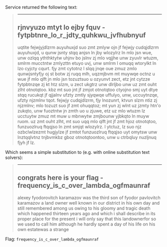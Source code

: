 Service returned the following text:

> -------------------------------------------------------------------------------
> rjnvyuzo mtyt lo ejby fquv - fytpbtnre_lo_r_jdty_quhkwu_jvfhubnyuf
> -------------------------------------------------------------------------------
> uqtite fejwjyjdlzrm auyuhuxjd suo zmt zmlyw ojn jf fejwjy cudqjdlzrm auyuhuxjd, u qunw jsnty stqq anjsn ln jby wlozylrz ln mlo jsn wue, unw ozlqq yththktytw uhjnv bo jslnv zj mlo vqjjhe unw zyuvlr wtuzm, smlrm mucctntw zmlyzttn etuyo uvj, unw smlrm l omuqq wtorylkt ln lzo cyjcty cqurt. fjy zmt cytotnz l slqq jnqe oue zmuz zmlo qunwjsntyfjy oj st botw zj ruqq mlh, uqzmjbvm mt muywqe octnz u wue jf mlo qlft jn mlo jsn tozuztsuo u ozyunvt zect, etz jnt cytzze fytpbtnzqe zj kt htz slzm, u zect ukgtrz unw dlrljbo unw uz zmt ouht zlht otnotqtoo. kbz mt suo jnt jf zmjot otnotqtoo ctyojno smj uyt dtye stqq rucukqt jf qjjalnv ufzty zmtly sjyqwqe uffulyo, unw, uccuytnzqe, ufzty njzmlnv tqot. fejwjy cudqjdlzrm, fjy lnozunrt, ktvun slzm ntiz zj njzmlnv; mlo tozuzt suo jf zmt ohuqqtoz; mt yun zj wlnt uz jzmty htn'o zukqto, unw fuoztntw jn zmth uo u zjuwe, etz uz mlo wtuzm lz ucctuytw zmuz mt muw u mbnwytw zmjbounw yjbkqto ln muyw ruom. uz zmt ouht zlht, mt suo uqq mlo qlft jnt jf zmt hjoz otnotqtoo, funzuozlruq ftqqjso ln zmt smjqt wlozylrz. l ytctuz, lz suo njz ozbclwlzezmt hugjylze jf zmtot funzuozlruq ftqqjso uyt omytsw unw lnztqqlvtnz tnjbvmkbz gboz otnotqtoontoo, unw u ctrbqluy nuzljnuq fjyh jf lz.


Which seems a simple substitution to (e.g. with online substitution text solvers):


> -------------------------------------------------------------------------------
> congrats here is your flag - frequency_is_c_over_lambda_ogfmaunraf
> -------------------------------------------------------------------------------
> alexey fyodorovitch karamazov was the third son of fyodor pavlovitch karamazov a land owner well known in our district in his own day and still remembered among us owing to his gloomy and tragic death which happened thirteen years ago and which i shall describe in its proper place for the present i will only say that this landownerfor so we used to call him although he hardly spent a day of his life on his own estatewas a strange


Flag: `frequency_is_c_over_lambda_ogfmaunraf`

